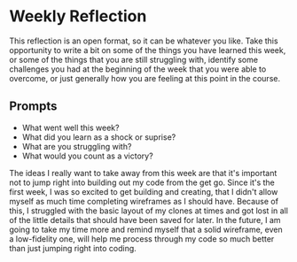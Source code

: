 # Weekly Reflection
This reflection is an open format, so it can be whatever you like. Take this opportunity to write a bit on some of the things you have learned this week, or some of the things that you are still struggling with, identify some challenges you had at the beginning of the week that you were able to overcome, or just generally how you are feeling at this point in the course.

## Prompts
- What went well this week?
- What did you learn as a shock or suprise?
- What are you struggling with?
- What would you count as a victory?

The ideas I really want to take away from this week are that it's important not to jump right into building out my code from the get go. Since it's the first week, I was so excited to get building and creating, that I didn't allow myself as much time completing wireframes as I should have. Because of this, I struggled with the basic layout of my clones at times and got lost in all of the little details that should have been saved for later. In the future, I am going to take my time more and remind myself that a solid wireframe, even a low-fidelity one, will help me process through my code so much better than just jumping right into coding. 
